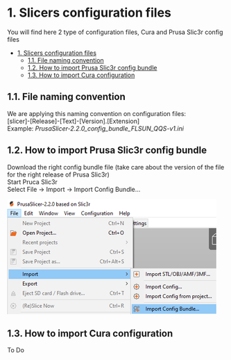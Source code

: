 # 1. Slicers configuration files

You will find here 2 type of configuration files, Cura and Prusa Slic3r config files

- [1. Slicers configuration files](#1-slicers-configuration-files)
  - [1.1. File naming convention](#11-file-naming-convention)
  - [1.2. How to import Prusa Slic3r config bundle](#12-how-to-import-prusa-slic3r-config-bundle)
  - [1.3. How to import Cura configuration](#13-how-to-import-cura-configuration)

## 1.1. File naming convention

We are applying this naming convention on configuration files:  
[slicer]-[Release]-[Text]-[Version].[Extension]  
Example: *PrusaSlicer-2.2.0_config_bundle_FLSUN_QQS-v1.ini*

## 1.2. How to import Prusa Slic3r config bundle

Download the right config bundle file (take care about the version of the file for the right release of Prusa Slic3r)  
Start Pruca Slic3r  
Select File -> Import -> Import Config Bundle...  

![picture 1](images/199333bc84d91e1da80aa5419c740490fdf023564681c68a6fcaec123c8681ce.png)  

## 1.3. How to import Cura configuration

To Do  
